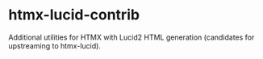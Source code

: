 # htmx-lucid-contrib

Additional utilities for HTMX with Lucid2 HTML generation (candidates for upstreaming to htmx-lucid).
